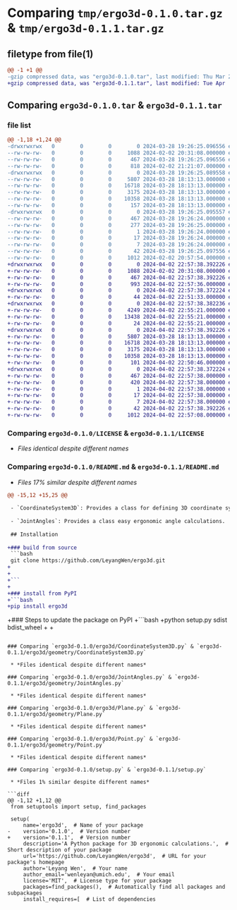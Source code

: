 # Comparing `tmp/ergo3d-0.1.0.tar.gz` & `tmp/ergo3d-0.1.1.tar.gz`

## filetype from file(1)

```diff
@@ -1 +1 @@
-gzip compressed data, was "ergo3d-0.1.0.tar", last modified: Thu Mar 28 19:26:25 2024, max compression
+gzip compressed data, was "ergo3d-0.1.1.tar", last modified: Tue Apr  2 22:57:38 2024, max compression
```

## Comparing `ergo3d-0.1.0.tar` & `ergo3d-0.1.1.tar`

### file list

```diff
@@ -1,18 +1,24 @@
-drwxrwxrwx   0        0        0        0 2024-03-28 19:26:25.096556 ergo3d-0.1.0/
--rw-rw-rw-   0        0        0     1088 2024-02-02 20:31:08.000000 ergo3d-0.1.0/LICENSE
--rw-rw-rw-   0        0        0      467 2024-03-28 19:26:25.096556 ergo3d-0.1.0/PKG-INFO
--rw-rw-rw-   0        0        0      818 2024-02-02 21:21:07.000000 ergo3d-0.1.0/README.md
-drwxrwxrwx   0        0        0        0 2024-03-28 19:26:25.089558 ergo3d-0.1.0/ergo3d/
--rw-rw-rw-   0        0        0     5807 2024-03-28 18:13:13.000000 ergo3d-0.1.0/ergo3d/CoordinateSystem3D.py
--rw-rw-rw-   0        0        0    16718 2024-03-28 18:13:13.000000 ergo3d-0.1.0/ergo3d/JointAngles.py
--rw-rw-rw-   0        0        0     3175 2024-03-28 18:13:13.000000 ergo3d-0.1.0/ergo3d/Plane.py
--rw-rw-rw-   0        0        0    10358 2024-03-28 18:13:13.000000 ergo3d-0.1.0/ergo3d/Point.py
--rw-rw-rw-   0        0        0      157 2024-03-28 18:13:13.000000 ergo3d-0.1.0/ergo3d/__init__.py
-drwxrwxrwx   0        0        0        0 2024-03-28 19:26:25.095557 ergo3d-0.1.0/ergo3d.egg-info/
--rw-rw-rw-   0        0        0      467 2024-03-28 19:26:24.000000 ergo3d-0.1.0/ergo3d.egg-info/PKG-INFO
--rw-rw-rw-   0        0        0      277 2024-03-28 19:26:25.000000 ergo3d-0.1.0/ergo3d.egg-info/SOURCES.txt
--rw-rw-rw-   0        0        0        1 2024-03-28 19:26:24.000000 ergo3d-0.1.0/ergo3d.egg-info/dependency_links.txt
--rw-rw-rw-   0        0        0       17 2024-03-28 19:26:24.000000 ergo3d-0.1.0/ergo3d.egg-info/requires.txt
--rw-rw-rw-   0        0        0        7 2024-03-28 19:26:24.000000 ergo3d-0.1.0/ergo3d.egg-info/top_level.txt
--rw-rw-rw-   0        0        0       42 2024-03-28 19:26:25.097556 ergo3d-0.1.0/setup.cfg
--rw-rw-rw-   0        0        0     1012 2024-02-02 20:57:54.000000 ergo3d-0.1.0/setup.py
+drwxrwxrwx   0        0        0        0 2024-04-02 22:57:38.392226 ergo3d-0.1.1/
+-rw-rw-rw-   0        0        0     1088 2024-02-02 20:31:08.000000 ergo3d-0.1.1/LICENSE
+-rw-rw-rw-   0        0        0      467 2024-04-02 22:57:38.392226 ergo3d-0.1.1/PKG-INFO
+-rw-rw-rw-   0        0        0      993 2024-04-02 22:57:36.000000 ergo3d-0.1.1/README.md
+drwxrwxrwx   0        0        0        0 2024-04-02 22:57:38.372224 ergo3d-0.1.1/ergo3d/
+-rw-rw-rw-   0        0        0       44 2024-04-02 22:51:33.000000 ergo3d-0.1.1/ergo3d/__init__.py
+drwxrwxrwx   0        0        0        0 2024-04-02 22:57:38.382236 ergo3d-0.1.1/ergo3d/camera/
+-rw-rw-rw-   0        0        0     4249 2024-04-02 22:55:21.000000 ergo3d-0.1.1/ergo3d/camera/Camera.py
+-rw-rw-rw-   0        0        0    13438 2024-04-02 22:55:21.000000 ergo3d-0.1.1/ergo3d/camera/FLIR_camera.py
+-rw-rw-rw-   0        0        0       24 2024-04-02 22:55:21.000000 ergo3d-0.1.1/ergo3d/camera/__init__.py
+drwxrwxrwx   0        0        0        0 2024-04-02 22:57:38.392226 ergo3d-0.1.1/ergo3d/geometry/
+-rw-rw-rw-   0        0        0     5807 2024-03-28 18:13:13.000000 ergo3d-0.1.1/ergo3d/geometry/CoordinateSystem3D.py
+-rw-rw-rw-   0        0        0    16718 2024-03-28 18:13:13.000000 ergo3d-0.1.1/ergo3d/geometry/JointAngles.py
+-rw-rw-rw-   0        0        0     3175 2024-03-28 18:13:13.000000 ergo3d-0.1.1/ergo3d/geometry/Plane.py
+-rw-rw-rw-   0        0        0    10358 2024-03-28 18:13:13.000000 ergo3d-0.1.1/ergo3d/geometry/Point.py
+-rw-rw-rw-   0        0        0      101 2024-04-02 22:50:46.000000 ergo3d-0.1.1/ergo3d/geometry/__init__.py
+drwxrwxrwx   0        0        0        0 2024-04-02 22:57:38.372224 ergo3d-0.1.1/ergo3d.egg-info/
+-rw-rw-rw-   0        0        0      467 2024-04-02 22:57:38.000000 ergo3d-0.1.1/ergo3d.egg-info/PKG-INFO
+-rw-rw-rw-   0        0        0      420 2024-04-02 22:57:38.000000 ergo3d-0.1.1/ergo3d.egg-info/SOURCES.txt
+-rw-rw-rw-   0        0        0        1 2024-04-02 22:57:38.000000 ergo3d-0.1.1/ergo3d.egg-info/dependency_links.txt
+-rw-rw-rw-   0        0        0       17 2024-04-02 22:57:38.000000 ergo3d-0.1.1/ergo3d.egg-info/requires.txt
+-rw-rw-rw-   0        0        0        7 2024-04-02 22:57:38.000000 ergo3d-0.1.1/ergo3d.egg-info/top_level.txt
+-rw-rw-rw-   0        0        0       42 2024-04-02 22:57:38.392226 ergo3d-0.1.1/setup.cfg
+-rw-rw-rw-   0        0        0     1012 2024-04-02 22:57:08.000000 ergo3d-0.1.1/setup.py
```

### Comparing `ergo3d-0.1.0/LICENSE` & `ergo3d-0.1.1/LICENSE`

 * *Files identical despite different names*

### Comparing `ergo3d-0.1.0/README.md` & `ergo3d-0.1.1/README.md`

 * *Files 17% similar despite different names*

```diff
@@ -15,12 +15,25 @@
 
 - `CoordinateSystem3D`: Provides a class for defining 3D coordinate systems.
 
 - `JointAngles`: Provides a class easy ergonomic angle calculations.
 
 ## Installation
 
+### build from source
 ```bash
 git clone https://github.com/LeyangWen/ergo3d.git
+
+
+```
+
+### install from PyPI
+```bash
+pip install ergo3d
 ```
 
+### Steps to update the package on PyPI
+```bash
+python setup.py sdist bdist_wheel
+
+
```

### Comparing `ergo3d-0.1.0/ergo3d/CoordinateSystem3D.py` & `ergo3d-0.1.1/ergo3d/geometry/CoordinateSystem3D.py`

 * *Files identical despite different names*

### Comparing `ergo3d-0.1.0/ergo3d/JointAngles.py` & `ergo3d-0.1.1/ergo3d/geometry/JointAngles.py`

 * *Files identical despite different names*

### Comparing `ergo3d-0.1.0/ergo3d/Plane.py` & `ergo3d-0.1.1/ergo3d/geometry/Plane.py`

 * *Files identical despite different names*

### Comparing `ergo3d-0.1.0/ergo3d/Point.py` & `ergo3d-0.1.1/ergo3d/geometry/Point.py`

 * *Files identical despite different names*

### Comparing `ergo3d-0.1.0/setup.py` & `ergo3d-0.1.1/setup.py`

 * *Files 1% similar despite different names*

```diff
@@ -1,12 +1,12 @@
 from setuptools import setup, find_packages
 
 setup(
     name='ergo3d',  # Name of your package
-    version='0.1.0',  # Version number
+    version='0.1.1',  # Version number
     description='A Python package for 3D ergonomic calculations.',  # Short description of your package
     url='https://github.com/LeyangWen/ergo3d',  # URL for your package's homepage
     author='Leyang Wen',  # Your name
     author_email='wenleyan@umich.edu',  # Your email
     license='MIT',  # License type for your package
     packages=find_packages(),  # Automatically find all packages and subpackages
     install_requires=[  # List of dependencies
```

